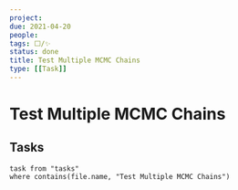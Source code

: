 ```yaml
---
project:
due: 2021-04-20
people:
tags: ⬜/✨  
status: done
title: Test Multiple MCMC Chains
type: [[Task]]
---
```


# Test Multiple MCMC Chains

## Tasks

```dataview
task from "tasks"
where contains(file.name, "Test Multiple MCMC Chains")
```